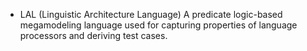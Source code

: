 + LAL (Linguistic Architecture Language)
A predicate logic-based megamodeling language used for capturing properties of language processors and deriving test cases.